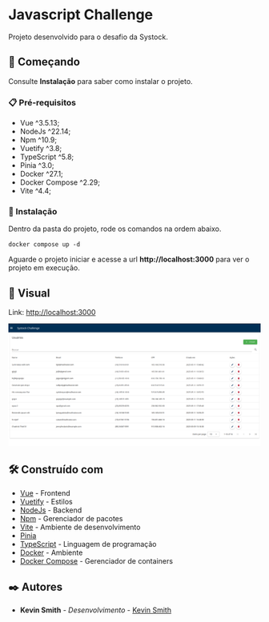 # Javascript Challenge

Projeto desenvolvido para o desafio da Systock.

## 🚀 Começando

Consulte **Instalação** para saber como instalar o projeto.

### 📋 Pré-requisitos

- Vue ^3.5.13;
- NodeJs ^22.14;
- Npm ^10.9;
- Vuetify ^3.8;
- TypeScript ^5.8;
- Pinia ^3.0;
- Docker ^27.1;
- Docker Compose ^2.29;
- Vite ^4.4;

### 🔧 Instalação

Dentro da pasta do projeto, rode os comandos na ordem abaixo.

```
docker compose up -d

```

Aguarde o projeto iniciar e acesse a url **http://localhost:3000** para ver o projeto em execução.

## 🎨 Visual

Link: [http://localhost:3000](http://localhost:3000)

<img src="./public/img.png" alt="Visual" />

## 🛠️ Construído com

- [Vue](https://vuejs.org/) - Frontend
- [Vuetify](https://vuetifyjs.com/en/) - Estilos
- [NodeJs](https://nodejs.org/) - Backend
- [Npm](https://www.npmjs.com/) - Gerenciador de pacotes
- [Vite](https://vitejs.dev/) - Ambiente de desenvolvimento
- [Pinia](https://pinia.vuejs.org/)
- [TypeScript](https://www.typescriptlang.org/) - Linguagem de programação
- [Docker](https://www.docker.com/) - Ambiente
- [Docker Compose](https://docs.docker.com/compose/) - Gerenciador de containers

## ✒️ Autores

- **Kevin Smith** - _Desenvolvimento_ - [Kevin Smith](https://www.linkedin.com/in/kevin-smith-130a04154/)
